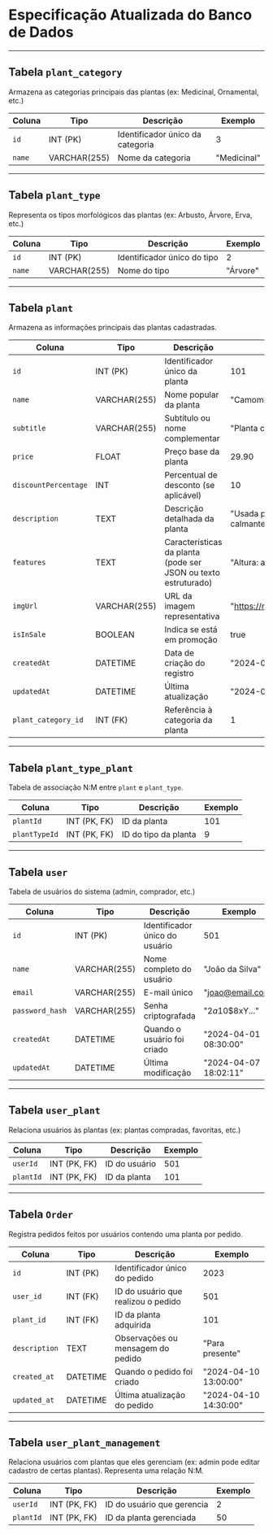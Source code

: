 
# Especificação Atualizada do Banco de Dados

---

## Tabela `plant_category`

Armazena as categorias principais das plantas (ex: Medicinal, Ornamental, etc.)

| Coluna | Tipo         | Descrição                        | Exemplo     |
| ------ | ------------ | -------------------------------- | ----------- |
| `id`   | INT (PK)     | Identificador único da categoria | 3           |
| `name` | VARCHAR(255) | Nome da categoria                | "Medicinal" |

---

## Tabela `plant_type`

Representa os tipos morfológicos das plantas (ex: Arbusto, Árvore, Erva, etc.)

| Coluna | Tipo         | Descrição                   | Exemplo  |
| ------ | ------------ | --------------------------- | -------- |
| `id`   | INT (PK)     | Identificador único do tipo | 2        |
| `name` | VARCHAR(255) | Nome do tipo                | "Árvore" |

---

## Tabela `plant`

Armazena as informações principais das plantas cadastradas.

| Coluna               | Tipo         | Descrição                                                      | Exemplo                                      |
| -------------------- | ------------ | -------------------------------------------------------------- | -------------------------------------------- |
| `id`                 | INT (PK)     | Identificador único da planta                                  | 101                                          |
| `name`               | VARCHAR(255) | Nome popular da planta                                         | "Camomila"                                   |
| `subtitle`           | VARCHAR(255) | Subtítulo ou nome complementar                                 | "Planta calmante"                            |
| `price`              | FLOAT        | Preço base da planta                                           | 29.90                                        |
| `discountPercentage` | INT          | Percentual de desconto (se aplicável)                          | 10                                           |
| `description`        | TEXT         | Descrição detalhada da planta                                  | "Usada para chá com propriedades calmantes." |
| `features`           | TEXT         | Características da planta (pode ser JSON ou texto estruturado) | "Altura: até 60cm; Luz: Pleno sol"           |
| `imgUrl`             | VARCHAR(255) | URL da imagem representativa                                   | "https://meusite.com/img/camomila.jpg"       |
| `isInSale`           | BOOLEAN      | Indica se está em promoção                                     | true                                         |
| `createdAt`          | DATETIME     | Data de criação do registro                                    | "2024-04-05 14:23:00"                         |
| `updatedAt`          | DATETIME     | Última atualização                                             | "2024-04-10 09:12:45"                         |
| `plant_category_id`  | INT (FK)     | Referência à categoria da planta                               | 1                                             |

---

## Tabela `plant_type_plant`

Tabela de associação N:M entre `plant` e `plant_type`.

| Coluna        | Tipo         | Descrição            | Exemplo |
| ------------- | ------------ | -------------------- | ------- |
| `plantId`     | INT (PK, FK) | ID da planta         | 101     |
| `plantTypeId` | INT (PK, FK) | ID do tipo da planta | 9       |

---

## Tabela `user`

Tabela de usuários do sistema (admin, comprador, etc.)

| Coluna          | Tipo         | Descrição                      | Exemplo               |
| --------------- | ------------ | ------------------------------ | --------------------- |
| `id`            | INT (PK)     | Identificador único do usuário | 501                   |
| `name`          | VARCHAR(255) | Nome completo do usuário       | "João da Silva"       |
| `email`         | VARCHAR(255) | E-mail único                   | "joao@email.com"      |
| `password_hash` | VARCHAR(255) | Senha criptografada            | "$2a$10$8xY..."       |
| `createdAt`     | DATETIME     | Quando o usuário foi criado    | "2024-04-01 08:30:00" |
| `updatedAt`     | DATETIME     | Última modificação             | "2024-04-07 18:02:11" |

---

## Tabela `user_plant`

Relaciona usuários às plantas (ex: plantas compradas, favoritas, etc.)

| Coluna    | Tipo         | Descrição     | Exemplo |
| --------- | ------------ | ------------- | ------- |
| `userId`  | INT (PK, FK) | ID do usuário | 501     |
| `plantId` | INT (PK, FK) | ID da planta  | 101     |

---

## Tabela `Order`

Registra pedidos feitos por usuários contendo uma planta por pedido.

| Coluna       | Tipo         | Descrição                         | Exemplo                  |
| ------------ | ------------ | --------------------------------- | ------------------------ |
| `id`         | INT (PK)     | Identificador único do pedido     | 2023                     |
| `user_id`    | INT (FK)     | ID do usuário que realizou o pedido | 501                    |
| `plant_id`   | INT (FK)     | ID da planta adquirida            | 101                      |
| `description`| TEXT         | Observações ou mensagem do pedido | "Para presente"          |
| `created_at` | DATETIME     | Quando o pedido foi criado        | "2024-04-10 13:00:00"    |
| `updated_at` | DATETIME     | Última atualização do pedido      | "2024-04-10 14:30:00"    |

---

## Tabela `user_plant_management`

Relaciona usuários com plantas que eles gerenciam (ex: admin pode editar cadastro de certas plantas). Representa uma relação N:M.

| Coluna    | Tipo         | Descrição                    | Exemplo |
| --------- | ------------ | ---------------------------- | ------- |
| `userId`  | INT (PK, FK) | ID do usuário que gerencia   | 2       |
| `plantId` | INT (PK, FK) | ID da planta gerenciada      | 50      |
